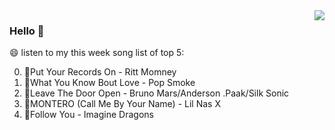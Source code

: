 <img align="right"  src="https://github-readme-stats.vercel.app/api/top-langs/?username=kvnZero" />

### Hello 👋

😄 listen to my this week song list of top 5:

0. 🌈Put Your Records On - Ritt Momney
1. 🌈What You Know Bout Love - Pop Smoke
2. 🌈Leave The Door Open - Bruno Mars/Anderson .Paak/Silk Sonic
3. 🌈MONTERO (Call Me By Your Name) - Lil Nas X
4. 🌈Follow You - Imagine Dragons

